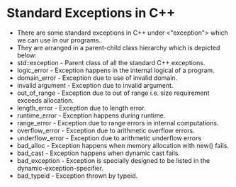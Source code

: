 # Standard Exceptions in C++

- There are some standard exceptions in C++ under <"exception"> which we can use in our programs.
- They are arranged in a parent-child class hierarchy which is depicted below:
- std::exception - Parent class of all the standard C++ exceptions.
- logic_error - Exception happens in the internal logical of a program.
- domain_error - Exception due to use of invalid domain.
- invalid argument - Exception due to invalid argument.
- out_of_range - Exception due to out of range i.e. size requirement exceeds allocation.
- length_error - Exception due to length error.
- runtime_error - Exception happens during runtime.
- range_error - Exception due to range errors in internal computations.
- overflow_error - Exception due to arithmetic overflow errors.
- underflow_error - Exception due to arithmetic underflow errors
- bad_alloc - Exception happens when memory allocation with new() fails.
- bad_cast - Exception happens when dynamic cast fails.
- bad_exception - Exception is specially designed to be listed in the dynamic-exception-specifier.
- bad_typeid - Exception thrown by typeid.
